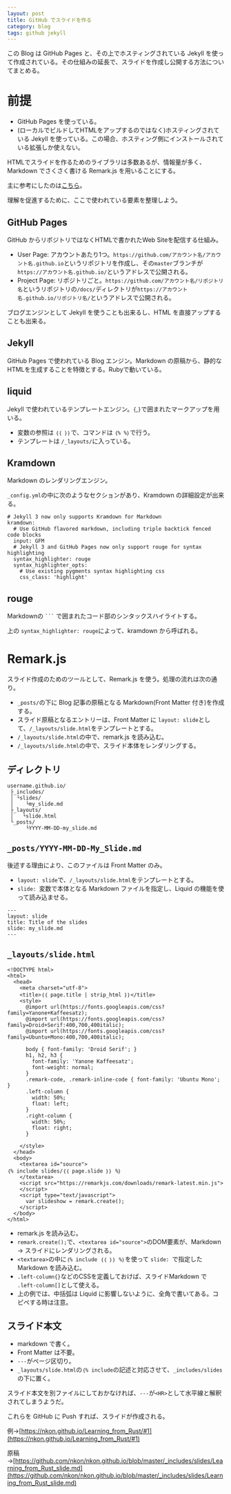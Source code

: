 ```yaml
---
layout: post
title: GitHub でスライドを作る
category: blog
tags: github jekyll
---
```


この Blog は GitHub Pages と、その上でホスティングされている Jekyll を使って作成されている。その仕組みの延長で、スライドを作成し公開する方法についてまとめる。

# 前提

* GitHub Pages を使っている。
* (ローカルでビルドしてHTMLをアップするのではなく)ホスティングされている Jekyll を使っている。この場合、ホスティング側にインストールされている拡張しか使えない。

HTMLでスライドを作るためのライブラリは多数あるが、情報量が多く、Markdown でさくさく書ける Remark.js を用いることにする。

主に参考にしたのは[こちら](https://qiita.com/natsukium/items/fd98511320ec1d98b851)。

理解を促進するために、ここで使われている要素を整理しよう。

## GitHub Pages

GitHub からリポジトリではなくHTMLで書かれたWeb Siteを配信する仕組み。

* User Page: アカウントあたり1つ。`https://github.com/アカウント名/アカウント名.github.io`というリポジトリを作成し、その`master`ブランチが`https://アカウント名.github.io/`というアドレスで公開される。
* Project Page: リポジトリごと。`https://github.com/アカウント名/リポジトリ名`というリポジトリの`/docs/`ディレクトリが`https://アカウント名.github.io/リポジトリ名/`というアドレスで公開される。

ブログエンジンとして Jekyll を使うことも出来るし、HTML を直接アップすることも出来る。

## Jekyll

GitHub Pages で使われている Blog エンジン。Markdown の原稿から、静的なHTMLを生成することを特徴とする。Rubyで動いている。

## liquid

Jekyll で使われているテンプレートエンジン。`{`,`}`で囲まれたマークアップを用いる。

* 変数の参照は `｛｛ ｝｝`で、コマンドは `｛% %｝`で行う。
* テンプレートは `/_layouts/`に入っている。

## Kramdown

Markdown のレンダリングエンジン。

`_config.yml`の中に次のようなセクションがあり、Kramdown の詳細設定が出来る。

```
# Jekyll 3 now only supports Kramdown for Markdown
kramdown:
  # Use GitHub flavored markdown, including triple backtick fenced code blocks
  input: GFM
  # Jekyll 3 and GitHub Pages now only support rouge for syntax highlighting
  syntax_highlighter: rouge
  syntax_highlighter_opts:
    # Use existing pygments syntax highlighting css
    css_class: 'highlight'
```

## rouge

Markdownの ` ``` ` で囲まれたコード部のシンタックスハイライトする。

上の `syntax_highlighter: rouge`によって、kramdown から呼ばれる。


# Remark.js

スライド作成のためのツールとして、Remark.js を使う。処理の流れは次の通り。

* `_posts/`の下に Blog 記事の原稿となる Markdown(Front Matter 付き)を作成する。
* スライド原稿となるエントリーは、Front Matter に `layout: slide`として、`/_layouts/slide.html`をテンプレートとする。
* `/_layouts/slide.html`の中で、remark.js を読み込む。
* `/_layouts/slide.html`の中で、スライド本体をレンダリングする。

## ディレクトリ

```
username.github.io/
 ├_includes/
 │ └slides/
 │    └my_slide.md
 ├_layouts/
 │   └slide.html
 └_posts/
      └YYYY-MM-DD-my_slide.md
```

## `_posts/YYYY-MM-DD-My_Slide.md`

後述する理由により、このファイルは Front Matter のみ。

* `layout: slide`で、`/_layouts/slide.html`をテンプレートとする。
* `slide: `変数で本体となる Markdown ファイルを指定し、Liquid の機能を使って読み込ませる。

```
---
layout: slide
title: Title of the slides
slide: my_slide.md
---
```

## `_layouts/slide.html`

```
<!DOCTYPE html>
<html>
  <head>
    <meta charset="utf-8">
    <title>｛｛ page.title | strip_html ｝｝</title>
    <style>
      @import url(https://fonts.googleapis.com/css?family=Yanone+Kaffeesatz);
      @import url(https://fonts.googleapis.com/css?family=Droid+Serif:400,700,400italic);
      @import url(https://fonts.googleapis.com/css?family=Ubuntu+Mono:400,700,400italic);

      body { font-family: 'Droid Serif'; }
      h1, h2, h3 {
        font-family: 'Yanone Kaffeesatz';
        font-weight: normal;
      }
      .remark-code, .remark-inline-code { font-family: 'Ubuntu Mono'; }
      .left-column {
        width: 50%;
        float: left;
      }
      .right-column {
        width: 50%;
        float: right;
      }

    </style>
  </head>
  <body>
    <textarea id="source">
｛% include slides/｛｛ page.slide ｝｝ %｝
    </textarea>
    <script src="https://remarkjs.com/downloads/remark-latest.min.js">
    </script>
    <script type="text/javascript">
      var slideshow = remark.create();
    </script>
  </body>
</html>
```

* remark.js を読み込む。
* `remark.create();`で、`<textarea id="source">`のDOM要素が、Markdown → スライドにレンダリングされる。
* `<textarea>`の中に`｛% include ｛｛ ｝｝ %｝`を使って `slide: `で指定した Markdown を読み込む。
* `.left-column{}`などのCSSを定義しておけば、スライドMarkdown で `.left-column[]`として使える。
* 上の例では、中括弧は Liquid に影響しないように、全角で書いてある。コピペする時は注意。

## スライド本文

* markdown で書く。
* Front Matter は不要。
* `---`がページ区切り。
* `_layouts/slide.html`の`｛% include`の記述と対応させて、`_includes/slides`の下に置く。

スライド本文を別ファイルにしておかなければ、`---`が`<HR>`として水平線と解釈されてしまうようだ。

これらを GitHub に Push すれば、スライドが作成される。

例→[https://nkon.github.io/Learning_from_Rust/#1](https://nkon.github.io/Learning_from_Rust/#1)

原稿→[https://github.com/nkon/nkon.github.io/blob/master/_includes/slides/Learning_from_Rust_slide.md](https://github.com/nkon/nkon.github.io/blob/master/_includes/slides/Learning_from_Rust_slide.md)

